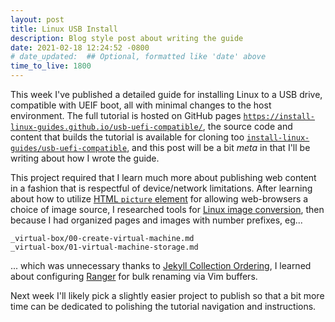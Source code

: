 ```yaml
---
layout: post
title: Linux USB Install
description: Blog style post about writing the guide
date: 2021-02-18 12:24:52 -0800
# date_updated:  ## Optional, formatted like 'date' above
time_to_live: 1800
---
```




This week I've published a detailed guide for installing Linux to a USB drive, compatible with UEIF boot, all with minimal changes to the host environment. The full tutorial is hosted on GitHub pages [`https://install-linux-guides.github.io/usb-uefi-compatible/`][link__guide], the source code and content that builds the tutorial is available for cloning too [`install-linux-guides/usb-uefi-compatible`][link__source], and this post will be a bit _meta_ in that I'll be writing about how I wrote the guide.


This project required that I learn much more about publishing web content in a fashion that is respectful of device/network limitations. After learning about how to utilize [HTML `picture` element][link__html_picture_element] for allowing web-browsers a choice of image source, I researched tools for [Linux image conversion][link__linux_image_conversion], then because I had organized pages and images with number prefixes, eg...


```
_virtual-box/00-create-virtual-machine.md
_virtual-box/01-virtual-machine-storage.md
```


... which was unnecessary thanks to [Jekyll Collection Ordering][link__jekyll__collection__manually_ordering_documents], I learned about configuring [Ranger][link__linux_ranger_text_editor] for bulk renaming via Vim buffers.


Next week I'll likely pick a slightly easier project to publish so that a bit more time can be dedicated to polishing the tutorial navigation and instructions.



[link__source]: https://github.com/install-linux-guides/usb-uefi-compatible/

[link__guide]: https://install-linux-guides.github.io/usb-uefi-compatible/

[link__linux_image_conversion]: https://s0ands0.github.io/100-days-of-code/r001/040-linux-image-conversion/

[link__html_picture_element]: https://s0ands0.github.io/100-days-of-code/r001/041-html-picture-element/

[link__linux_ranger_text_editor]: https://s0ands0.github.io/100-days-of-code/r001/045-linux-ranger-text-editor/

[link__jekyll__collection__manually_ordering_documents]: https://jekyllrb.com/docs/collections/#manually-ordering-documents

